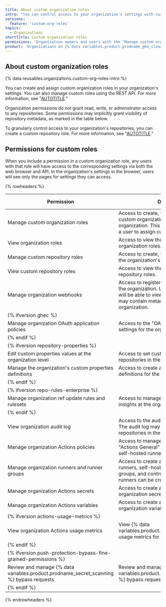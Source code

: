 ```yaml
---
title: About custom organization roles
intro: "You can control access to your organization's settings with custom organization roles."
versions:
  feature: 'custom-org-roles'
topics:
  - Organizations
shortTitle: Custom organization roles
permissions: 'Organization owners and users with the "Manage custom organization roles" permission'
product: 'Organizations on {% data variables.product.prodname_ghe_cloud %}{% ifversion ghes %} and {% data variables.product.prodname_ghe_server %}{% endif %}'
---
```


## About custom organization roles

{% data reusables.organizations.custom-org-roles-intro %}

You can create and assign custom organization roles in your organization's settings. You can also manage custom roles using the REST API. For more information, see "[AUTOTITLE](/organizations/managing-peoples-access-to-your-organization-with-roles/managing-custom-organization-roles)."

Organization permissions do not grant read, write, or administrator access to any repositories. Some permissions may implicitly grant visibility of repository metadata, as marked in the table below.

To granularly control access to your organization's repositories, you can create a custom repository role. For more information, see "[AUTOTITLE](/organizations/managing-user-access-to-your-organizations-repositories/managing-repository-roles/about-custom-repository-roles)."

## Permissions for custom roles

When you include a permission in a custom organization role, any users with that role will have access to the corresponding settings via both the web browser and API. In the organization's settings in the browser, users will see only the pages for settings they can access.

{% rowheaders %}

| Permission | Description | More information |
| ------------ | -------------|-------------------- |
| Manage custom organization roles | Access to create, view, update, and delete custom organization roles within the organization. This permission does not allow a user to assign custom roles. | "[AUTOTITLE](/organizations/managing-peoples-access-to-your-organization-with-roles/managing-custom-organization-roles)" |
| View organization roles | Access to view the organization's custom organization roles. | "[AUTOTITLE](/organizations/managing-peoples-access-to-your-organization-with-roles/managing-custom-organization-roles)" |
| Manage custom repository roles | Access to create, view, update, and delete the organization's custom repository roles. |"[AUTOTITLE](/organizations/managing-peoples-access-to-your-organization-with-roles/managing-custom-repository-roles-for-an-organization)" |
| View custom repository roles | Access to view the organization's custom repository roles. | "[AUTOTITLE](/organizations/managing-peoples-access-to-your-organization-with-roles/managing-custom-repository-roles-for-an-organization)" |
| Manage organization webhooks | Access to register and manage webhooks for the organization. Users with this permission will be able to view webhook payloads, which may contain metadata for repositories in the organization. | "[AUTOTITLE](/rest/orgs/webhooks#about-organization-webhooks)" |
|  {% ifversion ghec %} |
Manage organization OAuth application policies | Access to the "OAuth application policy" settings for the organization. | "[AUTOTITLE](/organizations/managing-oauth-access-to-your-organizations-data/about-oauth-app-access-restrictions)" |
|  {% endif %} |
|  {% ifversion repository-properties %} |
| Edit custom properties values at the organization level | Access to set custom property values on all repositories in the organization. | "[AUTOTITLE](/organizations/managing-organization-settings/managing-custom-properties-for-repositories-in-your-organization)" |
| Manage the organization's custom properties definitions | Access to create and edit custom property definitions for the organization. | "[AUTOTITLE](/organizations/managing-organization-settings/managing-custom-properties-for-repositories-in-your-organization)" |
|  {% endif %} |
|  {% ifversion repo-rules-enterprise %} |
| Manage organization ref update rules and rulesets | Access to manage rulesets and view ruleset insights at the organization level. | "[AUTOTITLE](/organizations/managing-organization-settings/managing-rulesets-for-repositories-in-your-organization)" |
|  {% endif %} |
| View organization audit log | Access to the audit log for the organization. The audit log may contain metadata for repositories in the organization. | "[AUTOTITLE](/organizations/keeping-your-organization-secure/managing-security-settings-for-your-organization/reviewing-the-audit-log-for-your-organization)" |
| Manage organization Actions policies | Access to manage all settings on the "Actions General" settings page, except for self-hosted runners settings. | "[AUTOTITLE](/organizations/managing-organization-settings/disabling-or-limiting-github-actions-for-your-organization)" |
| Manage organization runners and runner groups | Access to create and manage GitHub-hosted runners, self-hosted runners, and runner groups, and control where self-hosted runners can be created. | "[AUTOTITLE](/actions/using-github-hosted-runners/about-github-hosted-runners/about-github-hosted-runners#overview-of-github-hosted-runners)"<br><br>"[AUTOTITLE](/actions/hosting-your-own-runners/managing-self-hosted-runners/about-self-hosted-runners)" |
| Manage organization Actions secrets | Access to create and manage Actions organization secrets. | "[AUTOTITLE](/actions/security-guides/using-secrets-in-github-actions#creating-secrets-for-an-organization)" |
| Manage organization Actions variables | Access to create and manage Actions organization variables. | "[AUTOTITLE](/actions/learn-github-actions/variables#creating-configuration-variables-for-an-organization)" |
|  {% ifversion actions-usage-metrics %} |
| View organization Actions usage metrics | View {% data variables.product.prodname_actions %} usage metrics for your organization. | "[AUTOTITLE](/organizations/collaborating-with-groups-in-organizations/viewing-usage-metrics-for-github-actions)" |
|  {% endif %} |
|  {% ifversion push-protection-bypass-fine-grained-permissions %} |
| Review and manage {% data variables.product.prodname_secret_scanning %} bypass requests | Review and manage {% data variables.product.prodname_secret_scanning %} bypass requests for your organization. | "[AUTOTITLE](/code-security/secret-scanning/using-advanced-secret-scanning-and-push-protection-features/delegated-bypass-for-push-protection)" |
|  {% endif %} |

{% endrowheaders %}
